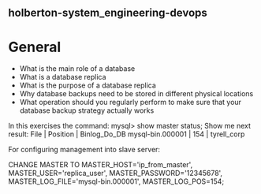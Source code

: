 ## holberton-system_engineering-devops

# General
- What is the main role of a database
- What is a database replica
- What is the purpose of a database replica
- Why database backups need to be stored in different physical locations
- What operation should you regularly perform to make sure that your database backup strategy actually works

In this exercises the command: mysql> show master status;
Show me next result:
File             | Position | Binlog_Do_DB
mysql-bin.000001 |      154 | tyrell_corp

For configuring management into slave server:

CHANGE MASTER TO MASTER_HOST='ip_from_master',
MASTER_USER='replica_user',
MASTER_PASSWORD='12345678',
MASTER_LOG_FILE='mysql-bin.000001',
MASTER_LOG_POS=154;